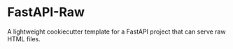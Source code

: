 # FastAPI-Raw
A lightweight cookiecutter template for a FastAPI project that can serve raw HTML files.

